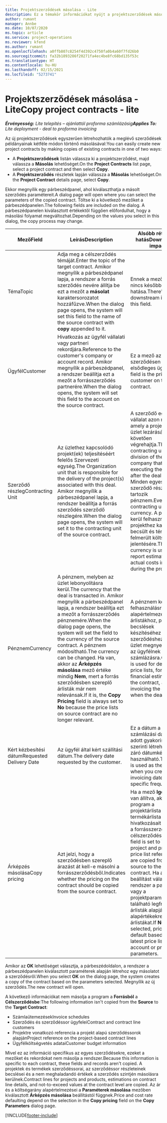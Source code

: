 ```yaml
---
title: Projektszerződések másolása - Lite
description: Ez a témakör információkat nyújt a projektszerződések másolásáról a Project Operations alkalmazásban.
author: rumant
manager: Annbe
ms.date: 10/07/2020
ms.topic: article
ms.service: project-operations
ms.reviewer: kfend
ms.author: rumant
ms.openlocfilehash: a0ffb807c8254f4d392c4750fa0b4a60f7fd26b0
ms.sourcegitcommit: fa32b1893286f20271fa4ec4be8fc68bd135f53c
ms.translationtype: HT
ms.contentlocale: hu-HU
ms.lasthandoff: 02/15/2021
ms.locfileid: "5273741"
---
```

# <a name="copy-project-contracts---lite"></a><span data-ttu-id="9a154-103">Projektszerződések másolása - Lite</span><span class="sxs-lookup"><span data-stu-id="9a154-103">Copy project contracts - lite</span></span>

<span data-ttu-id="9a154-104">_**Érvényesség:** Lite telepítés – ajánlattól proforma számlázásig_</span><span class="sxs-lookup"><span data-stu-id="9a154-104">_**Applies To:** Lite deployment - deal to proforma invoicing_</span></span>

<span data-ttu-id="9a154-105">Az új projektszerződések egyszerűen létrehozhatók a meglévő szerződések példányainak kétféle módon történő másolásával:</span><span class="sxs-lookup"><span data-stu-id="9a154-105">You can easily create new project contracts by making copies of existing contracts in one of two ways:</span></span> 

  - <span data-ttu-id="9a154-106">A **Projektszerződések** listán válassza ki a projektszerződést, majd válassza a **Másolás** lehetőséget.</span><span class="sxs-lookup"><span data-stu-id="9a154-106">On the **Project Contracts** list page, select a project contract and then select **Copy**.</span></span>
  - <span data-ttu-id="9a154-107">A **Projektszerződés** részletek lapján válassza a **Másolás** lehetőséget.</span><span class="sxs-lookup"><span data-stu-id="9a154-107">On the **Project Contract** details page, select **Copy**.</span></span>

<span data-ttu-id="9a154-108">Ekkor megnyílik egy párbeszédpanel, ahol kiválaszthatja a másolt szerződés paramétereit.</span><span class="sxs-lookup"><span data-stu-id="9a154-108">A dialog page will open where you can select the parameters of the copied contract.</span></span> <span data-ttu-id="9a154-109">Töltse ki a következő mezőket a párbeszédpanelen.</span><span class="sxs-lookup"><span data-stu-id="9a154-109">The following fields are included on the dialog.</span></span> <span data-ttu-id="9a154-110">A párbeszédpanelen kiválasztott értékektől függően előfordulhat, hogy a másolási folyamat megváltozhat.</span><span class="sxs-lookup"><span data-stu-id="9a154-110">Depending on the values you select in this dialog, the copy process may change.</span></span>

| <span data-ttu-id="9a154-111">**Mező**</span><span class="sxs-lookup"><span data-stu-id="9a154-111">**Field**</span></span> | <span data-ttu-id="9a154-112">**Leírás**</span><span class="sxs-lookup"><span data-stu-id="9a154-112">**Description**</span></span> | <span data-ttu-id="9a154-113">**Alsóbb rétegbeli hatás**</span><span class="sxs-lookup"><span data-stu-id="9a154-113">**Downstream impact**</span></span> |
| --- | --- | --- |
| <span data-ttu-id="9a154-114">Téma</span><span class="sxs-lookup"><span data-stu-id="9a154-114">Topic</span></span> | <span data-ttu-id="9a154-115">Adja meg a célszerződés témáját.</span><span class="sxs-lookup"><span data-stu-id="9a154-115">Enter the topic of the target contract.</span></span> <span data-ttu-id="9a154-116">Amikor megnyílik a párbeszédpanel lapja, a rendszer a forrás szerződés nevére állítja be ezt a mezőt a **másolat** karaktersorozatot hozzáfűzve.</span><span class="sxs-lookup"><span data-stu-id="9a154-116">When the dialog page opens, the system will set this field to the name of the source contract with **copy** appended to it.</span></span> | <span data-ttu-id="9a154-117">Ennek a mezőnek nincs későbbi hatása.</span><span class="sxs-lookup"><span data-stu-id="9a154-117">There's no downstream impact for this field.</span></span> |
| <span data-ttu-id="9a154-118">Ügyfél</span><span class="sxs-lookup"><span data-stu-id="9a154-118">Customer</span></span> | <span data-ttu-id="9a154-119">Hivatkozás az ügyfél vállalati vagy partneri rekordjára.</span><span class="sxs-lookup"><span data-stu-id="9a154-119">Reference to the customer's company or account record.</span></span> <span data-ttu-id="9a154-120">Amikor megnyílik a párbeszédpanel, a rendszer beállítja ezt a mezőt a forrásszerződés partnerére.</span><span class="sxs-lookup"><span data-stu-id="9a154-120">When the dialog opens, the system will set this field to the account on the source contract.</span></span> | <span data-ttu-id="9a154-121">Ez a mező az szerződésen szereplő elsődleges ügyfél.</span><span class="sxs-lookup"><span data-stu-id="9a154-121">This field is the primary customer on the contract.</span></span> |
| <span data-ttu-id="9a154-122">Szerződő részleg</span><span class="sxs-lookup"><span data-stu-id="9a154-122">Contracting Unit</span></span> | <span data-ttu-id="9a154-123">Az üzlethez kapcsolódó projekt(ek) teljesítéséért felelős Szervezeti egység.</span><span class="sxs-lookup"><span data-stu-id="9a154-123">The Organization unit that is responsible for the delivery of the project(s) associated with this deal.</span></span> <span data-ttu-id="9a154-124">Amikor megnyílik a párbeszédpanel lapja, a rendszer beállítja a forrás szerződés szerződő részlegére.</span><span class="sxs-lookup"><span data-stu-id="9a154-124">When the dialog page opens, the system will set it to the contracting unit of the source contract.</span></span> | <span data-ttu-id="9a154-125">A szerződő egység a vállalat azon részlege, amely a projekteket az üzlet lezárását követően végrehajtja.</span><span class="sxs-lookup"><span data-stu-id="9a154-125">The contracting unit is the division of the company that will be executing the projects after the deal is closed.</span></span> <span data-ttu-id="9a154-126">Minden egyes szerződő részleghez tartozik pénznem.</span><span class="sxs-lookup"><span data-stu-id="9a154-126">Every contracting unit has a currency.</span></span> <span data-ttu-id="9a154-127">A pénznem kerül felhasználásra a projekthez kapcsolódó becsült és ténylegesen felmerült költségek jelentésére.</span><span class="sxs-lookup"><span data-stu-id="9a154-127">This currency is used to report estimated and actual costs incurred during the project.</span></span> |
| <span data-ttu-id="9a154-128">Pénznem</span><span class="sxs-lookup"><span data-stu-id="9a154-128">Currency</span></span> | <span data-ttu-id="9a154-129">A pénznem, melyben az üzlet lebonyolításra kerül.</span><span class="sxs-lookup"><span data-stu-id="9a154-129">The currency that the deal is transacted in.</span></span> <span data-ttu-id="9a154-130">Amikor megnyílik a párbeszédpanel lapja, a rendszer beállítja ezt a mezőt a forrásszerződés pénznemére.</span><span class="sxs-lookup"><span data-stu-id="9a154-130">When the dialog page opens, the system will set the field to the currency of the source contract.</span></span> <span data-ttu-id="9a154-131">A pénznem módosítható.</span><span class="sxs-lookup"><span data-stu-id="9a154-131">The currency can be changed.</span></span> <span data-ttu-id="9a154-132">Ha van, akkor az **Árképzés másolása** mező értéke mindig **Nem**, mert a forrás szerződésben szereplő árlisták már nem relevánsak.</span><span class="sxs-lookup"><span data-stu-id="9a154-132">If it is, the **Copy Pricing** field is always set to **No** because the price lists on source contract are no longer relevant.</span></span> | <span data-ttu-id="9a154-133">A pénznem kerül felhasználásra az alapértelmezett árlistákhoz, pénzügyi becslések készítéséhez az szerződéshez, és az üzlet megnyerése után az ügyfélnek történő számlázásra.</span><span class="sxs-lookup"><span data-stu-id="9a154-133">Currency is used for default price lists, for building financial estimates on the contract, and for invoicing the customer when the deal is won.</span></span> |
| <span data-ttu-id="9a154-134">Kért kézbesítési dátum</span><span class="sxs-lookup"><span data-stu-id="9a154-134">Requested Delivery Date</span></span> | <span data-ttu-id="9a154-135">Az ügyfél által kért szállítási dátum.</span><span class="sxs-lookup"><span data-stu-id="9a154-135">The delivery date requested by the customer.</span></span> | <span data-ttu-id="9a154-136">Ez a dátum a számlázási dátumok adott gyakoriság szerinti létrehozásakor záró dátumként használható.</span><span class="sxs-lookup"><span data-stu-id="9a154-136">This date is used as the end date when you create invoicing dates along a specific frequency.</span></span> |
| <span data-ttu-id="9a154-137">Árképzés másolása</span><span class="sxs-lookup"><span data-stu-id="9a154-137">Copy pricing</span></span> | <span data-ttu-id="9a154-138">Azt jelzi, hogy a szerződésben szereplő árazást át kell-e másolni a forrásszerződésből.</span><span class="sxs-lookup"><span data-stu-id="9a154-138">Indicates whether the pricing on the contract should be copied from the source contract.</span></span> | <span data-ttu-id="9a154-139">Ha a mező **Igen** értékre van állítva, akkor a program a projektárlista és a termékárlista hivatkozásait átmásolja a forrásszerződésből a célszerződésbe.</span><span class="sxs-lookup"><span data-stu-id="9a154-139">If the field is set to **Yes**, project and product price list references are copied from the source to the target contract.</span></span> <span data-ttu-id="9a154-140">Ha a **Nem** beállítást választja, a rendszer a partner- vagy a projektparaméterekben található legfrissebb árlisták alapján újra alapértékekre állítja az árlistákat.</span><span class="sxs-lookup"><span data-stu-id="9a154-140">If **No** is selected, price lists default based on the latest price lists on the account or project parameters.</span></span> |

<span data-ttu-id="9a154-141">Amikor az **OK** lehetőséget választja, a párbeszédoldalon, a rendszer a párbeszédpanelen kiválasztott paraméterek alapján létrehoz egy másolatot a szerződésről.</span><span class="sxs-lookup"><span data-stu-id="9a154-141">When you select **OK** on the dialog page, the system creates a copy of the contract based on the parameters selected.</span></span> <span data-ttu-id="9a154-142">Megnyílik az új szerződés.</span><span class="sxs-lookup"><span data-stu-id="9a154-142">The new contract will open.</span></span>

<span data-ttu-id="9a154-143">A következő információkat nem másolja a program a **Forrásból** a **Célszerződésbe**:</span><span class="sxs-lookup"><span data-stu-id="9a154-143">The following information isn't copied from the **Source** to the **Target Contract**:</span></span>

  - <span data-ttu-id="9a154-144">Számlaütemezések</span><span class="sxs-lookup"><span data-stu-id="9a154-144">Invoice schedules</span></span>
  - <span data-ttu-id="9a154-145">Szerződés és szerződéssor ügyfelei</span><span class="sxs-lookup"><span data-stu-id="9a154-145">Contract and contract line customers</span></span>
  - <span data-ttu-id="9a154-146">Projektre vonatkozó referencia a projekt alapú szerződéssorok alapján</span><span class="sxs-lookup"><span data-stu-id="9a154-146">Project reference on the project-based contract lines</span></span>
  - <span data-ttu-id="9a154-147">Ügyfélköltségvetés adatai</span><span class="sxs-lookup"><span data-stu-id="9a154-147">Customer budget information</span></span>

<span data-ttu-id="9a154-148">Mivel ez az információ specifikus az egyes szerződésekre, ezeket a mezőket és rekordokat nem másolja a rendszer.</span><span class="sxs-lookup"><span data-stu-id="9a154-148">Because this information is specific to each contract, these fields and records aren't copied.</span></span> <span data-ttu-id="9a154-149">A projektek és termékek szerződéssorai, az szerződéssor részleteinek becslései és a nem meghaladandó értékek a szerződés szintjén másolásra kerülnek.</span><span class="sxs-lookup"><span data-stu-id="9a154-149">Contract lines for projects and products, estimations on contract line details, and not-to-exceed values at the contract level are copied.</span></span> <span data-ttu-id="9a154-150">Az ár és a költségarány alapértelmezései a **Paraméterek másolása** mezőben kiválasztott **Árképzés másolása** beállítástól függnek.</span><span class="sxs-lookup"><span data-stu-id="9a154-150">Price and cost rate defaulting depend on the selection in the **Copy pricing** field on the **Copy Parameters** dialog page.</span></span>


[!INCLUDE[footer-include](../../includes/footer-banner.md)]